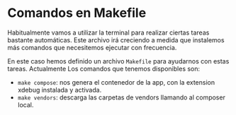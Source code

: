 # Comandos en Makefile
Habitualmente vamos a utilizar la terminal para realizar ciertas tareas bastante automáticas. Este archivo irá 
creciendo a medida que instalemos más comandos que necesitemos ejecutar con frecuencia.

En este caso hemos definido un archivo `Makefile` para ayudarnos con estas tareas. Actualmente Los comandos que tenemos
disponibles son:

- `make compose`: nos genera el contenedor de la app, con la extension xdebug instalada y activada.
- `make vendors`: descarga las carpetas de vendors llamando al composer local.